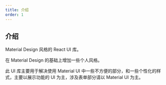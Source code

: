 ```yaml
---
title: 介绍
order: 1
---
```


## 介绍

Material Design 风格的 React UI 库。

在 Material Design 的基础上增加一些个人风格。

此 UI 库主要用于解决使用 Material UI 中一些不方便的部分，和一些个性化的样式，主要以展示功能的 UI 为主，涉及表单部分请以 Material UI 为主。
